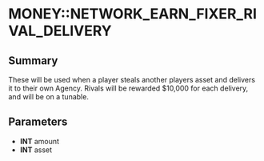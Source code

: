 # MONEY::NETWORK_EARN_FIXER_RIVAL_DELIVERY

## Summary
These will be used when a player steals another players asset and delivers
it to their own Agency. Rivals will be rewarded $10,000 for each delivery,
and will be on a tunable.

## Parameters
* **INT** amount
* **INT** asset